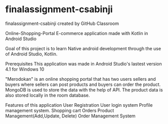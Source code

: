 # finalassignment-csabinji
finalassignment-csabinji created by GitHub Classroom

Online-Shopping-Portal
E-commerce application made with Kotlin in Android Studio

Goal of this project is to learn Native android development through the use of Android Studio, Kotlin.

Prerequisites
This application was made in Android Studio's lastest version 4.1 for Windows 10

"Merodokan" is an online shopping portal that has two users sellers and buyers where sellers can post products and buyers can order the product. MongoDB is used to store the data
with the help of API. The product data is also stored locally in the room database. 

Features of this application
User Registration
User login system
Profile management system.
Shopping cart
Orders
Product Management(Add,Update, Delete)
Order Management System
